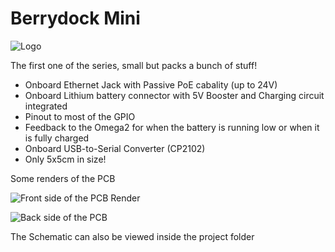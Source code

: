 # Berrydock Mini

![Logo](https://puu.sh/rtqbk/c998ccac80.png)

The first one of the series, small but packs a bunch of stuff!
* Onboard Ethernet Jack with Passive PoE cabality (up to 24V)
* Onboard Lithium battery connector with 5V Booster and Charging circuit integrated
* Pinout to most of the GPIO
* Feedback to the Omega2 for when the battery is running low or when it is fully charged
* Onboard USB-to-Serial Converter (CP2102)
* Only 5x5cm in size!

Some renders of the PCB

![Front side of the PCB Render](https://puu.sh/rtkiI/c38ab49831.png)

![Back side of the PCB](https://puu.sh/rtkkc/aa9d6b160e.png)

The Schematic can also be viewed inside the project folder

